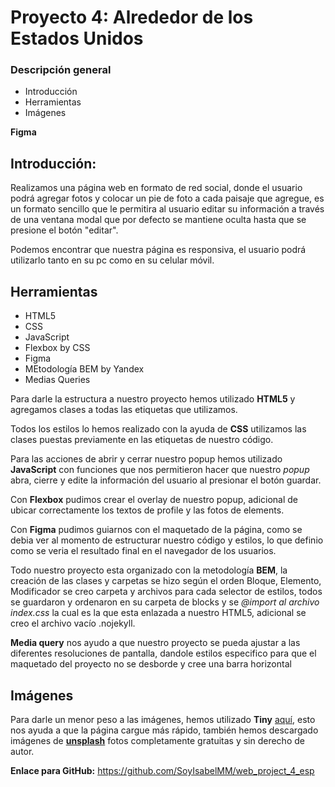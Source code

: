 # Proyecto 4: Alrededor de los Estados Unidos

### Descripción general

* Introducción
* Herramientas
* Imágenes

**Figma**

## Introducción: 

Realizamos una página web en formato de red social, donde el usuario podrá agregar fotos y colocar un pie de foto a cada paisaje que agregue, es un formato sencillo que le permitira al usuario editar su información a través de una ventana modal que por defecto se mantiene oculta hasta que se presione el botón "editar".

Podemos encontrar que nuestra página es responsiva, el usuario podrá utilizarlo tanto en su pc como en su celular móvil. 

## Herramientas

* HTML5
* CSS
* JavaScript
* Flexbox by CSS
* Figma 
* MEtodología BEM by Yandex
* Medias Queries

Para darle la estructura a nuestro proyecto hemos utilizado **HTML5** y agregamos clases a todas las etiquetas que utilizamos. 

Todos los estilos lo hemos realizado con  la ayuda de **CSS** utilizamos las clases puestas previamente en las etiquetas de nuestro código.

Para las acciones de abrir y cerrar nuestro popup hemos utilizado **JavaScript** con funciones que nos permitieron hacer que nuestro *popup* abra, cierre y edite la información del usuario al presionar el botón guardar. 

Con **Flexbox** pudimos crear el overlay de nuestro popup, adicional de ubicar correctamente los textos de profile y las fotos de elements.

Con **Figma** pudimos guiarnos con el maquetado de la página, como se debia ver al momento de estructurar nuestro código y estilos, lo que definio como se veria el resultado final en el navegador de los usuarios.

Todo nuestro proyecto esta organizado con la metodología **BEM**, la creación de las clases y carpetas se hizo según el orden Bloque, Elemento, Modificador se creo carpeta y archivos para cada selector de estilos, todos se guardaron y ordenaron en su carpeta de blocks y se *@import al archivo index.css* la cual es la que esta enlazada a nuestro HTML5, adicional se creo el archivo vacío .nojekyll.

**Media query** nos ayudo a que nuestro proyecto se pueda ajustar a las diferentes resoluciones de pantalla, dandole estilos especifico para que el maquetado del proyecto no se desborde y cree una barra horizontal

## Imágenes

Para darle un menor peso a las imágenes, hemos utilizado **Tiny** [aquí](https://tinypng.com/), esto nos ayuda a que la página cargue más rápido, también hemos descargado imágenes de [**unsplash**](https://unsplash.com/es) fotos completamente gratuitas y sin derecho de autor.

**Enlace para GitHub:**  https://github.com/SoyIsabelMM/web_project_4_esp